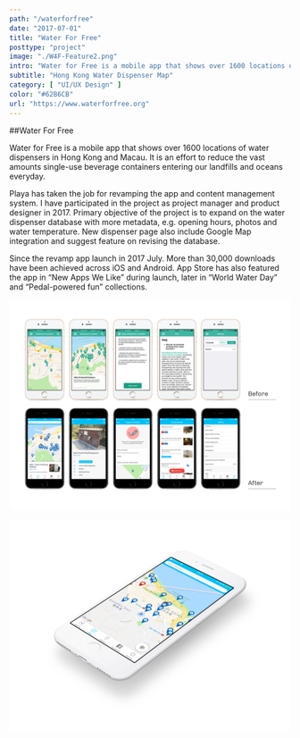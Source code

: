 ```yaml
---
path: "/waterforfree"
date: "2017-07-01"
title: "Water For Free"
posttype: "project"
image: "./W4F-Feature2.png"
intro: "Water for Free is a mobile app that shows over 1600 locations of water dispensers in Hong Kong and Macau. It is an effort to reduce the vast amounts single-use beverage containers entering our landfills and oceans everyday."
subtitle: "Hong Kong Water Dispenser Map"
category: [ "UI/UX Design" ]
color: "#62B6CB"
url: "https://www.waterforfree.org"
---
```


##Water For Free

Water for Free is a mobile app that shows over 1600 locations of water dispensers in Hong Kong and Macau. It is an effort to reduce the vast amounts single-use beverage containers entering our landfills and oceans everyday.

Playa has taken the job for revamping the app and content management system. I have participated in the project as project manager and product designer in 2017. Primary objective of the project is to expand on the water dispenser database with more metadata, e.g. opening hours, photos and water temperature. New dispenser page also include Google Map integration and suggest feature on revising the database.

Since the revamp app launch in 2017 July. More than 30,000 downloads have been achieved across iOS and Android. App Store has also featured the app in “New Apps We Like” during launch, later in “World Water Day” and “Pedal-powered fun” collections.

![](./Compare.png)

![](./W4F3.png)

